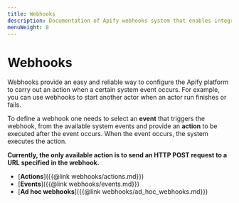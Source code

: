 ```yaml
---
title: Webhooks
description: Documentation of Apify webhooks system that enables integration of multiple actors or external systems.
menuWeight: 8
---
```


# [](./webhooks)Webhooks

Webhooks provide an easy and reliable way to configure the Apify platform to carry out an action when a certain system event occurs. For example, you can use webhooks to start another actor when an actor run finishes or fails.

To define a webhook one needs to select an **event** that triggers the webhook, from the available system events and provide an **action** to be executed after the event occurs. When the event occurs, the system executes the action.

**Currently, the only available action is to send an HTTP POST request to a URL specified in the webhook.**

*   [**Actions**]({{@link webhooks/actions.md}})
*   [**Events**]({{@link webhooks/events.md}})
*   [**Ad hoc webhooks**]({{@link webhooks/ad_hoc_webhooks.md}})

